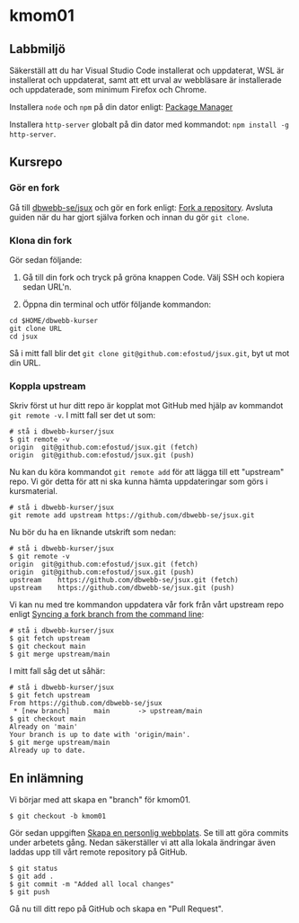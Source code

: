 # kmom01



## Labbmiljö

Säkerställ att du har Visual Studio Code installerat och uppdaterat, WSL är installerat och uppdaterat, samt att ett urval av webbläsare är installerade och uppdaterade, som minimum Firefox och Chrome.

Installera `node` och `npm` på din dator enligt: [Package Manager](https://nodejs.org/en/download/package-manager)

Installera `http-server` globalt på din dator med kommandot: `npm install -g http-server`.



## Kursrepo

### Gör en fork

Gå till [dbwebb-se/jsux](https://github.com/dbwebb-se/jsux) och gör en fork enligt: [Fork a repository](https://docs.github.com/en/pull-requests/collaborating-with-pull-requests/working-with-forks/fork-a-repo#forking-a-repository). Avsluta guiden när du har gjort själva forken och innan du gör `git clone`.



### Klona din fork

Gör sedan följande:

1. Gå till din fork och tryck på gröna knappen Code. Välj SSH och kopiera sedan URL'n.

2. Öppna din terminal och utför följande kommandon:

```shell
cd $HOME/dbwebb-kurser
git clone URL
cd jsux
```

Så i mitt fall blir det `git clone git@github.com:efostud/jsux.git`, byt ut mot din URL.



### Koppla upstream

Skriv först ut hur ditt repo är kopplat mot GitHub med hjälp av kommandot `git remote -v`. I mitt fall ser det ut som:

```shell
# stå i dbwebb-kurser/jsux
$ git remote -v
origin	git@github.com:efostud/jsux.git (fetch)
origin	git@github.com:efostud/jsux.git (push)
```

Nu kan du köra kommandot `git remote add` för att lägga till ett "upstream" repo. Vi gör detta för att ni ska kunna hämta uppdateringar som görs i kursmaterial.

```shell
# stå i dbwebb-kurser/jsux
git remote add upstream https://github.com/dbwebb-se/jsux.git
```

Nu bör du ha en liknande utskrift som nedan:

```shell
# stå i dbwebb-kurser/jsux
$ git remote -v
origin	git@github.com:efostud/jsux.git (fetch)
origin	git@github.com:efostud/jsux.git (push)
upstream	https://github.com/dbwebb-se/jsux.git (fetch)
upstream	https://github.com/dbwebb-se/jsux.git (push)
```

Vi kan nu med tre kommandon uppdatera vår fork från vårt upstream repo enligt [Syncing a fork branch from the command line](https://docs.github.com/en/pull-requests/collaborating-with-pull-requests/working-with-forks/syncing-a-fork#syncing-a-fork-branch-from-the-command-line):

```shell
# stå i dbwebb-kurser/jsux
$ git fetch upstream
$ git checkout main
$ git merge upstream/main
```

I mitt fall såg det ut såhär:

```shell
# stå i dbwebb-kurser/jsux
$ git fetch upstream
From https://github.com/dbwebb-se/jsux
 * [new branch]      main       -> upstream/main
$ git checkout main
Already on 'main'
Your branch is up to date with 'origin/main'.
$ git merge upstream/main
Already up to date.
```

## En inlämning

Vi börjar med att skapa en "branch" för kmom01.

```shell
$ git checkout -b kmom01
```

Gör sedan uppgiften [Skapa en personlig webbplats](assignments/personal-webapge-del-1). Se till att göra commits under arbetets gång. Nedan säkerställer vi att alla lokala ändringar även laddas upp till vårt remote repository på GitHub.

```shell
$ git status
$ git add .
$ git commit -m "Added all local changes"
$ git push
```

Gå nu till ditt repo på GitHub och skapa en "Pull Request".
